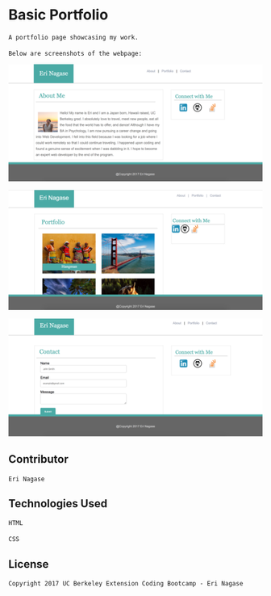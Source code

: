 # Basic Portfolio

	A portfolio page showcasing my work. 

	Below are screenshots of the webpage: 
	
![Image of index page](assets/images/index.png)

![Image of portfolio page](assets/images/portfolio.png)

![Image of contact page](assets/images/contact.png)

## Contributor

	Eri Nagase

## Technologies Used

	HTML

	CSS

## License
	Copyright 2017 UC Berkeley Extension Coding Bootcamp - Eri Nagase